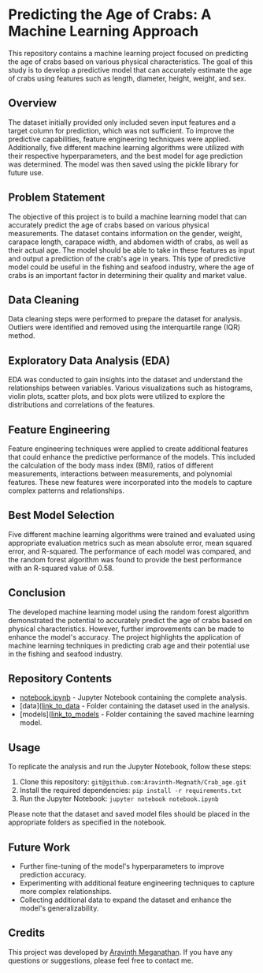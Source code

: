 # Predicting the Age of Crabs: A Machine Learning Approach

This repository contains a machine learning project focused on predicting the age of crabs based on various physical characteristics. The goal of this study is to develop a predictive model that can accurately estimate the age of crabs using features such as length, diameter, height, weight, and sex.

## Overview
The dataset initially provided only included seven input features and a target column for prediction, which was not sufficient. To improve the predictive capabilities, feature engineering techniques were applied. Additionally, five different machine learning algorithms were utilized with their respective hyperparameters, and the best model for age prediction was determined. The model was then saved using the pickle library for future use.

## Problem Statement
The objective of this project is to build a machine learning model that can accurately predict the age of crabs based on various physical measurements. The dataset contains information on the gender, weight, carapace length, carapace width, and abdomen width of crabs, as well as their actual age. The model should be able to take in these features as input and output a prediction of the crab's age in years. This type of predictive model could be useful in the fishing and seafood industry, where the age of crabs is an important factor in determining their quality and market value.

## Data Cleaning
Data cleaning steps were performed to prepare the dataset for analysis. Outliers were identified and removed using the interquartile range (IQR) method. 

## Exploratory Data Analysis (EDA)
EDA was conducted to gain insights into the dataset and understand the relationships between variables. Various visualizations such as histograms, violin plots, scatter plots, and box plots were utilized to explore the distributions and correlations of the features. 

## Feature Engineering
Feature engineering techniques were applied to create additional features that could enhance the predictive performance of the models. This included the calculation of the body mass index (BMI), ratios of different measurements, interactions between measurements, and polynomial features. These new features were incorporated into the models to capture complex patterns and relationships.

## Best Model Selection
Five different machine learning algorithms were trained and evaluated using appropriate evaluation metrics such as mean absolute error, mean squared error, and R-squared. The performance of each model was compared, and the random forest algorithm was found to provide the best performance with an R-squared value of 0.58.

## Conclusion
The developed machine learning model using the random forest algorithm demonstrated the potential to accurately predict the age of crabs based on physical characteristics. However, further improvements can be made to enhance the model's accuracy. The project highlights the application of machine learning techniques in predicting crab age and their potential use in the fishing and seafood industry.

## Repository Contents
- [notebook.ipynb]((https://github.com/Aravinth-Megnath/Crab_age/blob/crab1/crab_age_prediction.ipynb)) - Jupyter Notebook containing the complete analysis.
- [data]([link_to_data](https://github.com/Aravinth-Megnath/Crab_age/blob/crab1/CrabAgePrediction.csv) - Folder containing the dataset used in the analysis.
- [models]([link_to_models](https://github.com/Aravinth-Megnath/Crab_age/blob/crab1/random_forest_model.pkl) - Folder containing the saved machine learning model.


## Usage
To replicate the analysis and run the Jupyter Notebook, follow these steps:
1. Clone this repository: `git@github.com:Aravinth-Megnath/Crab_age.git`
2. Install the required dependencies: `pip install -r requirements.txt`
3. Run the Jupyter Notebook: `jupyter notebook notebook.ipynb`

Please note that the dataset and saved model files should be placed in the appropriate folders as specified in the notebook.

## Future Work
- Further fine-tuning of the model's hyperparameters to improve prediction accuracy.
- Experimenting with additional feature engineering techniques to capture more complex relationships.
- Collecting additional data to expand the dataset and enhance the model's generalizability.

## Credits
This project was developed by [Aravinth Meganathan](https://github.com/Aravinth-Megnath). If you have any questions or suggestions, please feel free to contact me.

